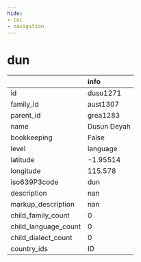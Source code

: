 ```yaml
---
hide:
- toc
- navigation
---
```

# dun
|                      | info        |
|:---------------------|:------------|
| id                   | dusu1271    |
| family_id            | aust1307    |
| parent_id            | grea1283    |
| name                 | Dusun Deyah |
| bookkeeping          | False       |
| level                | language    |
| latitude             | -1.95514    |
| longitude            | 115.578     |
| iso639P3code         | dun         |
| description          | nan         |
| markup_description   | nan         |
| child_family_count   | 0           |
| child_language_count | 0           |
| child_dialect_count  | 0           |
| country_ids          | ID          |